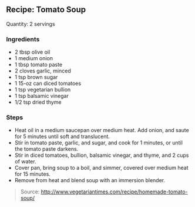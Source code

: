 ## Recipe: Tomato Soup

Quantity: 2 servings  


### Ingredients
 - 2 tbsp olive oil
 - 1 medium onion
 - 1 tbsp tomato paste
 - 2 cloves garlic, minced
 - 1 tsp brown sugar
 - 1 15-oz can diced tomatoes
 - 1 tsp vegetarian bullion
 - 1 tsp balsamic vinegar
 - 1/2 tsp dried thyme

### Steps
 - Heat oil in a medium saucepan over medium heat. Add onion, and saute for 5 minutes until soft and translucent.
 - Stir in tomato paste, garlic, and sugar, and cook for 1 minutes, or until the tomato paste darkens.
 - Stir in diced tomatoes, bullion, balsamic vinegar, and thyme, and 2 cups of water.
 - Cover pan, bring soup to a boil, and simmer, covered over medium heat for 15 minutes.
 - Remove from heat and blend soup with an immersion blender.

> Source: http://www.vegetariantimes.com/recipe/homemade-tomato-soup/
